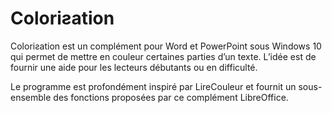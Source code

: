 # Coloriƨation
Coloriƨation est un complément pour Word et PowerPoint sous Windows 10 qui permet de mettre en couleur certaines parties d’un texte. L’idée est de fournir une aide pour les lecteurs débutants ou en difficulté.

Le programme est profondément inspiré par LireCouleur et fournit un sous-ensemble des fonctions proposées par ce complément LibreOffice.
